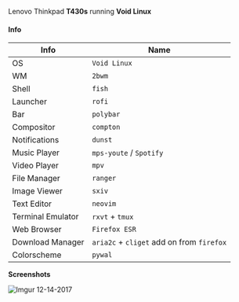  Lenovo Thinkpad **T430s** running **Void Linux**

#### Info

| **Info**  | **Name**  |
| --------- | --------- |
| OS 				| `Void Linux` |
| WM 				| `2bwm` 		 |
| Shell 		| `fish` 			 |
| Launcher  | `rofi` 			 |
| Bar 			| `polybar` 		 |
| Compositor | `compton` 	 |
| Notifications | `dunst`  |
| Music Player  | `mps-youte` / `Spotify` |
| Video Player 	| `mpv` |
| File Manager 	| `ranger` |
| Image Viewer  | `sxiv` |
| Text Editor   | `neovim` |
| Terminal Emulator | `rxvt` + `tmux` |
| Web Browser | `Firefox ESR` |
| Download Manager | `aria2c` + `cliget` add on from `firefox` |
| Colorscheme | `pywal` |

**Screenshots**

![Imgur 12-14-2017](https://i.imgur.com/sUt0bym.jpg)


